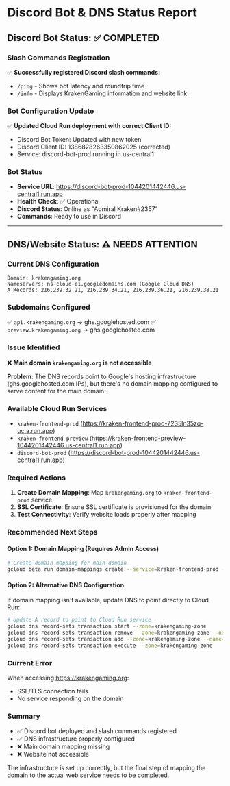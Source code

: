 # Discord Bot & DNS Status Report

## Discord Bot Status: ✅ COMPLETED

### Slash Commands Registration
✅ **Successfully registered Discord slash commands:**
- `/ping` - Shows bot latency and roundtrip time
- `/info` - Displays KrakenGaming information and website link

### Bot Configuration Update
✅ **Updated Cloud Run deployment with correct Client ID:**
- Discord Bot Token: Updated with new token
- Discord Client ID: 1386828263350862025 (corrected)
- Service: discord-bot-prod running in us-central1

### Bot Status
- **Service URL**: https://discord-bot-prod-1044201442446.us-central1.run.app
- **Health Check**: ✅ Operational
- **Discord Status**: Online as "Admiral Kraken#2357"
- **Commands**: Ready to use in Discord

---

## DNS/Website Status: ⚠️ NEEDS ATTENTION

### Current DNS Configuration
```
Domain: krakengaming.org
Nameservers: ns-cloud-e1.googledomains.com (Google Cloud DNS)
A Records: 216.239.32.21, 216.239.34.21, 216.239.36.21, 216.239.38.21
```

### Subdomains Configured
✅ `api.krakengaming.org` → ghs.googlehosted.com
✅ `preview.krakengaming.org` → ghs.googlehosted.com

### Issue Identified
❌ **Main domain `krakengaming.org` is not accessible**

**Problem**: The DNS records point to Google's hosting infrastructure (ghs.googlehosted.com IPs), but there's no domain mapping configured to serve content for the main domain.

### Available Cloud Run Services
- `kraken-frontend-prod` (https://kraken-frontend-prod-7235ln35zq-uc.a.run.app)
- `kraken-frontend-preview` (https://kraken-frontend-preview-1044201442446.us-central1.run.app)
- `discord-bot-prod` (https://discord-bot-prod-1044201442446.us-central1.run.app)

### Required Actions
1. **Create Domain Mapping**: Map `krakengaming.org` to `kraken-frontend-prod` service
2. **SSL Certificate**: Ensure SSL certificate is provisioned for the domain
3. **Test Connectivity**: Verify website loads properly after mapping

### Recommended Next Steps

#### Option 1: Domain Mapping (Requires Admin Access)
```bash
# Create domain mapping for main domain
gcloud beta run domain-mappings create --service=kraken-frontend-prod --domain=krakengaming.org --region=us-central1
```

#### Option 2: Alternative DNS Configuration
If domain mapping isn't available, update DNS to point directly to Cloud Run:
```bash
# Update A record to point to Cloud Run service
gcloud dns record-sets transaction start --zone=krakengaming-zone
gcloud dns record-sets transaction remove --zone=krakengaming-zone --name=krakengaming.org. --ttl=300 --type=A "216.239.32.21,216.239.34.21,216.239.36.21,216.239.38.21"
gcloud dns record-sets transaction add --zone=krakengaming-zone --name=krakengaming.org. --ttl=300 --type=A "[Cloud Run IP]"
gcloud dns record-sets transaction execute --zone=krakengaming-zone
```

### Current Error
When accessing https://krakengaming.org:
- SSL/TLS connection fails
- No service responding on the domain

### Summary
- ✅ Discord bot deployed and slash commands registered
- ✅ DNS infrastructure properly configured
- ❌ Main domain mapping missing
- ❌ Website not accessible

The infrastructure is set up correctly, but the final step of mapping the domain to the actual web service needs to be completed.
